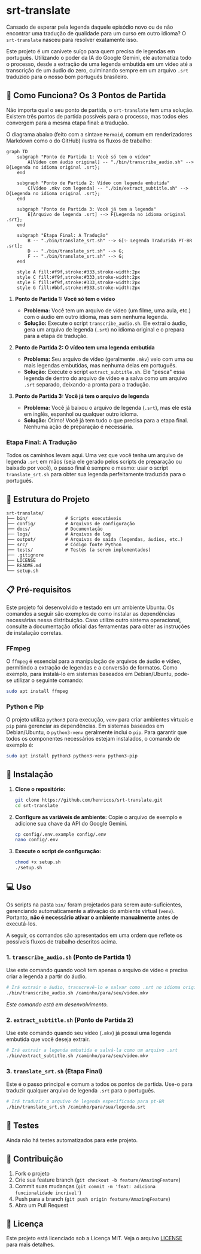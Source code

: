 # srt-translate

Cansado de esperar pela legenda daquele episódio novo ou de não encontrar uma tradução de qualidade para um curso em outro idioma? O `srt-translate` nasceu para resolver exatamente isso.

Este projeto é um canivete suíço para quem precisa de legendas em português. Utilizando o poder da IA do Google Gemini, ele automatiza todo o processo, desde a extração de uma legenda embutida em um vídeo até a transcrição de um áudio do zero, culminando sempre em um arquivo `.srt` traduzido para o nosso bom português brasileiro.

## 🚀 Como Funciona? Os 3 Pontos de Partida

Não importa qual o seu ponto de partida, o `srt-translate` tem uma solução. Existem três pontos de partida possíveis para o processo, mas todos eles convergem para a mesma etapa final: a tradução.

O diagrama abaixo (feito com a sintaxe `Mermaid`, comum em renderizadores Markdown como o do GitHub) ilustra os fluxos de trabalho:

```mermaid
graph TD
    subgraph "Ponto de Partida 1: Você só tem o vídeo"
        A[Vídeo com áudio original] -- "./bin/transcribe_audio.sh" --> B{Legenda no idioma original .srt};
    end

    subgraph "Ponto de Partida 2: Vídeo com legenda embutida"
        C[Vídeo .mkv com legenda] -- "./bin/extract_subtitle.sh" --> D{Legenda no idioma original .srt};
    end

    subgraph "Ponto de Partida 3: Você já tem a legenda"
        E[Arquivo de legenda .srt] --> F{Legenda no idioma original .srt};
    end

    subgraph "Etapa Final: A Tradução"
        B -- "./bin/translate_srt.sh" --> G[✨ Legenda Traduzida PT-BR .srt];
        D -- "./bin/translate_srt.sh" --> G;
        F -- "./bin/translate_srt.sh" --> G;
    end

    style A fill:#f9f,stroke:#333,stroke-width:2px
    style C fill:#f9f,stroke:#333,stroke-width:2px
    style E fill:#f9f,stroke:#333,stroke-width:2px
    style G fill:#bbf,stroke:#333,stroke-width:2px
```

1.  **Ponto de Partida 1: Você só tem o vídeo**
    *   **Problema:** Você tem um arquivo de vídeo (um filme, uma aula, etc.) com o áudio em outro idioma, mas sem nenhuma legenda.
    *   **Solução:** Execute o script `transcribe_audio.sh`. Ele extrai o áudio, gera um arquivo de legenda (`.srt`) no idioma original e o prepara para a etapa de tradução.

2.  **Ponto de Partida 2: O vídeo tem uma legenda embutida**
    *   **Problema:** Seu arquivo de vídeo (geralmente `.mkv`) veio com uma ou mais legendas embutidas, mas nenhuma delas em português.
    *   **Solução:** Execute o script `extract_subtitle.sh`. Ele "pesca" essa legenda de dentro do arquivo de vídeo e a salva como um arquivo `.srt` separado, deixando-a pronta para a tradução.

3.  **Ponto de Partida 3: Você já tem o arquivo de legenda**
    *   **Problema:** Você já baixou o arquivo de legenda (`.srt`), mas ele está em inglês, espanhol ou qualquer outro idioma.
    *   **Solução:** Ótimo! Você já tem tudo o que precisa para a etapa final. Nenhuma ação de preparação é necessária.

### Etapa Final: A Tradução

Todos os caminhos levam aqui. Uma vez que você tenha um arquivo de legenda `.srt` em mãos (seja ele gerado pelos scripts de preparação ou baixado por você), o passo final é sempre o mesmo: usar o script `translate_srt.sh` para obter sua legenda perfeitamente traduzida para o português.

## 📁 Estrutura do Projeto

```
srt-translate/
├── bin/              # Scripts executáveis
├── config/           # Arquivos de configuração
├── docs/             # Documentação
├── logs/             # Arquivos de log
├── output/           # Arquivos de saída (legendas, áudios, etc.)
├── src/              # Código fonte Python
├── tests/            # Testes (a serem implementados)
├── .gitignore
├── LICENSE
├── README.md
└── setup.sh
```

## 📋 Pré-requisitos

Este projeto foi desenvolvido e testado em um ambiente Ubuntu. Os comandos a seguir são exemplos de como instalar as dependências necessárias nessa distribuição. Caso utilize outro sistema operacional, consulte a documentação oficial das ferramentas para obter as instruções de instalação corretas.

### FFmpeg

O `ffmpeg` é essencial para a manipulação de arquivos de áudio e vídeo, permitindo a extração de legendas e a conversão de formatos. Como exemplo, para instalá-lo em sistemas baseados em Debian/Ubuntu, pode-se utilizar o seguinte comando:

```bash
sudo apt install ffmpeg
```

### Python e Pip

O projeto utiliza `python3` para execução, `venv` para criar ambientes virtuais e `pip` para gerenciar as dependências. Em sistemas baseados em Debian/Ubuntu, o `python3-venv` geralmente inclui o `pip`. Para garantir que todos os componentes necessários estejam instalados, o comando de exemplo é:

```bash
sudo apt install python3 python3-venv python3-pip
```

## 🔧 Instalação

1.  **Clone o repositório:**
    ```bash
    git clone https://github.com/henricos/srt-translate.git
    cd srt-translate
    ```

2.  **Configure as variáveis de ambiente:**
    Copie o arquivo de exemplo e adicione sua chave da API do Google Gemini.
    ```bash
    cp config/.env.example config/.env
    nano config/.env
    ```

3.  **Execute o script de configuração:**
    ```bash
    chmod +x setup.sh
    ./setup.sh
    ```

## 💻 Uso

Os scripts na pasta `bin/` foram projetados para serem auto-suficientes, gerenciando automaticamente a ativação do ambiente virtual (`venv`). Portanto, **não é necessário ativar o ambiente manualmente** antes de executá-los.

A seguir, os comandos são apresentados em uma ordem que reflete os possíveis fluxos de trabalho descritos acima.

### 1. `transcribe_audio.sh` (Ponto de Partida 1)

Use este comando quando você tem apenas o arquivo de vídeo e precisa criar a legenda a partir do áudio.

```bash
# Irá extrair o áudio, transcrevê-lo e salvar como .srt no idioma original
./bin/transcribe_audio.sh /caminho/para/seu/video.mkv
```
*Este comando está em desenvolvimento.*

### 2. `extract_subtitle.sh` (Ponto de Partida 2)

Use este comando quando seu vídeo (`.mkv`) já possui uma legenda embutida que você deseja extrair.

```bash
# Irá extrair a legenda embutida e salvá-la como um arquivo .srt
./bin/extract_subtitle.sh /caminho/para/seu/video.mkv
```

### 3. `translate_srt.sh` (Etapa Final)

Este é o passo principal e comum a todos os pontos de partida. Use-o para traduzir qualquer arquivo de legenda `.srt` para o português.

```bash
# Irá traduzir o arquivo de legenda especificado para pt-BR
./bin/translate_srt.sh /caminho/para/sua/legenda.srt
```

## 🧪 Testes

Ainda não há testes automatizados para este projeto.

## 🤝 Contribuição

1.  Fork o projeto
2.  Crie sua feature branch (`git checkout -b feature/AmazingFeature`)
3.  Commit suas mudanças (`git commit -m 'feat: adiciona funcionalidade incrível'`)
4.  Push para a branch (`git push origin feature/AmazingFeature`)
5.  Abra um Pull Request

## 📄 Licença

Este projeto está licenciado sob a Licença MIT. Veja o arquivo [LICENSE](LICENSE) para mais detalhes.
